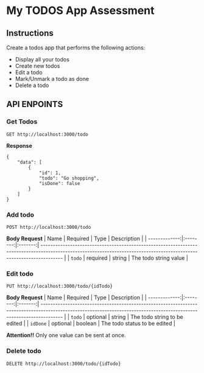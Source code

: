 # My TODOS App Assessment

## Instructions

Create a todos app that performs the following actions:

- Display all your todos
- Create new todos
- Edit a todo
- Mark/Unmark a todo as done
- Delete a todo

## API ENPOINTS

### Get Todos
```
GET http://localhost:3000/todo
```

**Response**
```
{
    "data": [
        {
            "id": 1,
            "todo": "Go shopping",
            "isDone": false
        }
    ]
}
```

### Add todo
```
POST http://localhost:3000/todo
```
**Body Request**
|          Name | Required |  Type   | Description                                                                                                                                                           |
| -------------:|:--------:|:-------:| --------------------------------------------------------------------------------------------------------------------------------------------------------------------- |
|     `todo` | required | string  | The todo string value                                                                    |

### Edit todo
```
PUT http://localhost:3000/todo/{idTodo}
```
**Body Request**
|          Name | Required |  Type   | Description                                                                                                                                                           |
| -------------:|:--------:|:-------:| --------------------------------------------------------------------------------------------------------------------------------------------------------------------- |
|     `todo` | optional | string  | The todo string to be edited                                                                   |
|     `idDone` | optional | boolean  | The todo status to be edited                                                                  |

**Attention!!**
Only one value can be sent at once.

### Delete todo
```
DELETE http://localhost:3000/todo/{idTodo}
```
